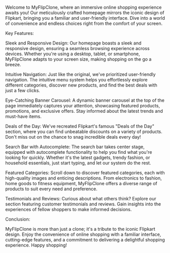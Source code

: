 Welcome to MyFlipClone, where an immersive online shopping experience awaits you! Our meticulously crafted homepage mirrors the iconic design of Flipkart, bringing you a familiar and user-friendly interface. Dive into a world of convenience and endless choices right from the comfort of your screen.

Key Features:

Sleek and Responsive Design:
Our homepage boasts a sleek and responsive design, ensuring a seamless browsing experience across devices. Whether you're using a desktop, tablet, or smartphone, MyFlipClone adapts to your screen size, making shopping on the go a breeze.

Intuitive Navigation:
Just like the original, we've prioritized user-friendly navigation. The intuitive menu system helps you effortlessly explore different categories, discover new products, and find the best deals with just a few clicks.

Eye-Catching Banner Carousel:
A dynamic banner carousel at the top of the page immediately captures your attention, showcasing featured products, promotions, and exclusive offers. Stay informed about the latest trends and must-have items.

Deals of the Day:
We've recreated Flipkart's famous "Deals of the Day" section, where you can find unbeatable discounts on a variety of products. Don't miss out on the chance to snag incredible deals every day!

Search Bar with Autocomplete:
The search bar takes center stage, equipped with autocomplete functionality to help you find what you're looking for quickly. Whether it's the latest gadgets, trendy fashion, or household essentials, just start typing, and let our system do the rest.

Featured Categories:
Scroll down to discover featured categories, each with high-quality images and enticing descriptions. From electronics to fashion, home goods to fitness equipment, MyFlipClone offers a diverse range of products to suit every need and preference.

Testimonials and Reviews:
Curious about what others think? Explore our section featuring customer testimonials and reviews. Gain insights into the experiences of fellow shoppers to make informed decisions.

Conclusion:

MyFlipClone is more than just a clone; it's a tribute to the iconic Flipkart design. Enjoy the convenience of online shopping with a familiar interface, cutting-edge features, and a commitment to delivering a delightful shopping experience. Happy shopping!
